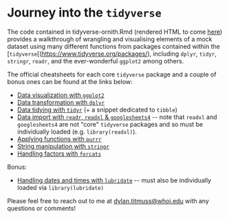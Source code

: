 # Journey into the `tidyverse`

The code contained in tidyverse-ornith.Rmd (rendered HTML to come [here]()) provides a walkthrough of wrangling and visualising elements of a mock dataset using many different functions from packages contained within the [`tidyverse`[(https://www.tidyverse.org/packages/), including `dplyr`, `tidyr`, `stringr`, `readr`, and the ever-wonderful `ggplot2` among others.

The official cheatsheets for each core `tidyverse` package and a couple of bonus ones can be found at the links below:
* [Data visualization with `ggplot2`](https://rstudio.github.io/cheatsheets/data-visualization.pdf)
* [Data transformation with `dplyr`](https://rstudio.github.io/cheatsheets/data-transformation.pdf)
* [Data tidying with `tidyr`](https://rstudio.github.io/cheatsheets/tidyr.pdf) (+ a snippet dedicated to `tibble`)
* [Data import with `readr`, `readxl` & `googlesheets4`](https://rstudio.github.io/cheatsheets/data-import.pdf) -- note that `readxl` and `googlesheets4` are not "core" `tidyverse` packages and so must be individually loaded (e.g. `library(readxl)`).
* [Applying functions with `purrr`](https://rstudio.github.io/cheatsheets/purrr.pdf)
* [String manipulation with `stringr`](https://rstudio.github.io/cheatsheets/strings.pdf)
* [Handling factors with `forcats`](https://rstudio.github.io/cheatsheets/factors.pdf)

Bonus:
* [Handling dates and times with `lubridate`](https://rstudio.github.io/cheatsheets/lubridate.pdf) -- must also be individually loaded via `library(lubridate)`

Please feel free to reach out to me at dylan.titmuss@whoi.edu with any questions or comments!
